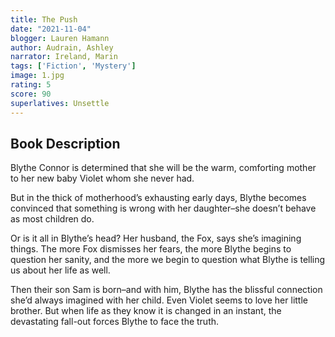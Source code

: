 ```yaml
---
title: The Push
date: "2021-11-04"
blogger: Lauren Hamann
author: Audrain, Ashley
narrator: Ireland, Marin
tags: ['Fiction', 'Mystery']
image: 1.jpg
rating: 5
score: 90
superlatives: Unsettle
---
```



## Book Description

Blythe Connor is determined that she will be the warm, comforting mother to her new baby Violet whom she never had.

But in the thick of motherhood’s exhausting early days, Blythe becomes convinced that something is wrong with her daughter–she doesn’t behave as most children do.

Or is it all in Blythe’s head? Her husband, the Fox, says she’s imagining things. The more Fox dismisses her fears, the more Blythe begins to question her sanity, and the more we begin to question what Blythe is telling us about her life as well.

Then their son Sam is born–and with him, Blythe has the blissful connection she’d always imagined with her child. Even Violet seems to love her little brother. But when life as they know it is changed in an instant, the devastating fall-out forces Blythe to face the truth.